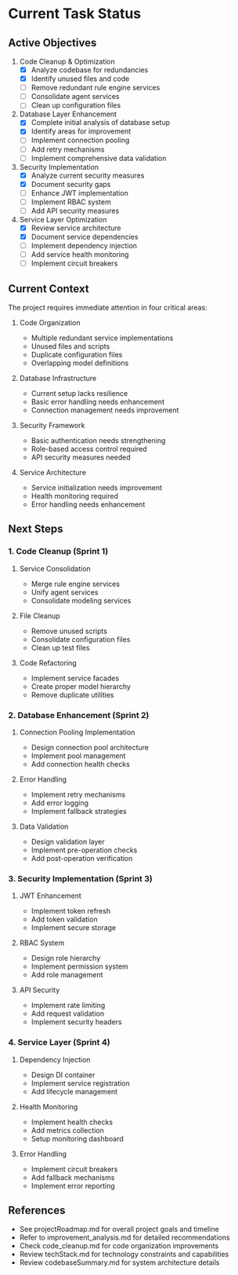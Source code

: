 # Current Task Status

## Active Objectives

1. Code Cleanup & Optimization
   - [x] Analyze codebase for redundancies
   - [x] Identify unused files and code
   - [ ] Remove redundant rule engine services
   - [ ] Consolidate agent services
   - [ ] Clean up configuration files

2. Database Layer Enhancement
   - [x] Complete initial analysis of database setup
   - [x] Identify areas for improvement
   - [ ] Implement connection pooling
   - [ ] Add retry mechanisms
   - [ ] Implement comprehensive data validation

3. Security Implementation
   - [x] Analyze current security measures
   - [x] Document security gaps
   - [ ] Enhance JWT implementation
   - [ ] Implement RBAC system
   - [ ] Add API security measures

4. Service Layer Optimization
   - [x] Review service architecture
   - [x] Document service dependencies
   - [ ] Implement dependency injection
   - [ ] Add service health monitoring
   - [ ] Implement circuit breakers

## Current Context
The project requires immediate attention in four critical areas:

1. Code Organization
   - Multiple redundant service implementations
   - Unused files and scripts
   - Duplicate configuration files
   - Overlapping model definitions

2. Database Infrastructure
   - Current setup lacks resilience
   - Basic error handling needs enhancement
   - Connection management needs improvement

3. Security Framework
   - Basic authentication needs strengthening
   - Role-based access control required
   - API security measures needed

4. Service Architecture
   - Service initialization needs improvement
   - Health monitoring required
   - Error handling needs enhancement

## Next Steps

### 1. Code Cleanup (Sprint 1)
1. Service Consolidation
   - Merge rule engine services
   - Unify agent services
   - Consolidate modeling services

2. File Cleanup
   - Remove unused scripts
   - Consolidate configuration files
   - Clean up test files

3. Code Refactoring
   - Implement service facades
   - Create proper model hierarchy
   - Remove duplicate utilities

### 2. Database Enhancement (Sprint 2)
1. Connection Pooling Implementation
   - Design connection pool architecture
   - Implement pool management
   - Add connection health checks

2. Error Handling
   - Implement retry mechanisms
   - Add error logging
   - Implement fallback strategies

3. Data Validation
   - Design validation layer
   - Implement pre-operation checks
   - Add post-operation verification

### 3. Security Implementation (Sprint 3)
1. JWT Enhancement
   - Implement token refresh
   - Add token validation
   - Implement secure storage

2. RBAC System
   - Design role hierarchy
   - Implement permission system
   - Add role management

3. API Security
   - Implement rate limiting
   - Add request validation
   - Implement security headers

### 4. Service Layer (Sprint 4)
1. Dependency Injection
   - Design DI container
   - Implement service registration
   - Add lifecycle management

2. Health Monitoring
   - Implement health checks
   - Add metrics collection
   - Setup monitoring dashboard

3. Error Handling
   - Implement circuit breakers
   - Add fallback mechanisms
   - Implement error reporting

## References
- See projectRoadmap.md for overall project goals and timeline
- Refer to improvement_analysis.md for detailed recommendations
- Check code_cleanup.md for code organization improvements
- Review techStack.md for technology constraints and capabilities
- Review codebaseSummary.md for system architecture details
